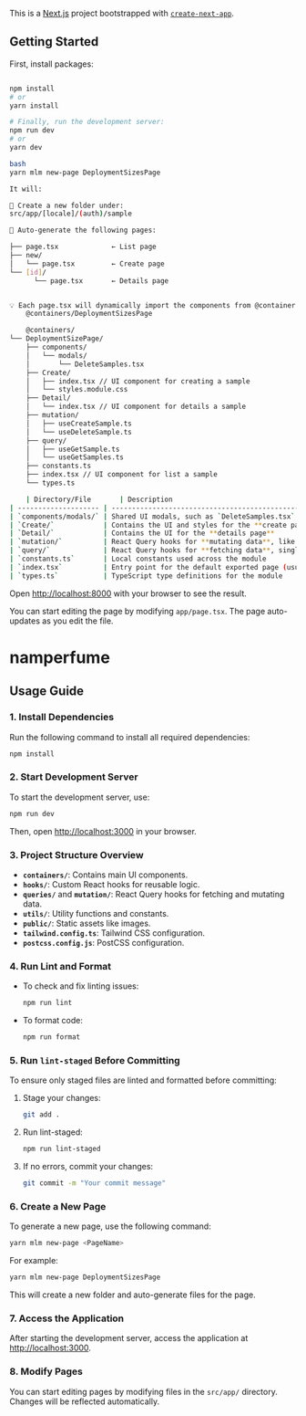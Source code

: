 This is a [Next.js](https://nextjs.org/) project bootstrapped with [`create-next-app`](https://github.com/vercel/next.js/tree/canary/packages/create-next-app).

## Getting Started

First, install packages:

```bash

npm install
# or
yarn install

# Finally, run the development server:
npm run dev
# or
yarn dev

bash
yarn mlm new-page DeploymentSizesPage

It will:

🔨 Create a new folder under:
src/app/[locale]/(auth)/sample

📂 Auto-generate the following pages:

├── page.tsx             ← List page
├── new/
│   └── page.tsx         ← Create page
└── [id]/
      └── page.tsx       ← Details page


💡 Each page.tsx will dynamically import the components from @container root:
    @containers/DeploymentSizesPage

    @containers/
└── DeploymentSizePage/
    ├── components/
    │   └── modals/
    │       └── DeleteSamples.tsx
    ├── Create/
    │   ├── index.tsx // UI component for creating a sample
    │   └── styles.module.css
    ├── Detail/
    │   └── index.tsx // UI component for details a sample
    ├── mutation/
    │   ├── useCreateSample.ts
    │   └── useDeleteSample.ts
    ├── query/
    │   ├── useGetSample.ts
    │   └── useGetSamples.ts
    ├── constants.ts
    ├── index.tsx // UI component for list a sample
    └── types.ts

    | Directory/File       | Description                                                         |
| -------------------- | ------------------------------------------------------------------- |
| `components/modals/` | Shared UI modals, such as `DeleteSamples.tsx`                       |
| `Create/`            | Contains the UI and styles for the **create page**                  |
| `Detail/`            | Contains the UI for the **details page**                            |
| `mutation/`          | React Query hooks for **mutating data**, like create and delete     |
| `query/`             | React Query hooks for **fetching data**, single or multiple samples |
| `constants.ts`       | Local constants used across the module                              |
| `index.tsx`          | Entry point for the default exported page (usually the list page)   |
| `types.ts`           | TypeScript type definitions for the module                          |


```

Open [http://localhost:8000](http://localhost:8000) with your browser to see the result.

You can start editing the page by modifying `app/page.tsx`. The page auto-updates as you edit the file.

# namperfume

## Usage Guide

### 1. Install Dependencies

Run the following command to install all required dependencies:

```bash
npm install
```

### 2. Start Development Server

To start the development server, use:

```bash
npm run dev
```

Then, open [http://localhost:3000](http://localhost:3000) in your browser.

### 3. Project Structure Overview

- **`containers/`**: Contains main UI components.
- **`hooks/`**: Custom React hooks for reusable logic.
- **`queries/`** and **`mutation/`**: React Query hooks for fetching and mutating data.
- **`utils/`**: Utility functions and constants.
- **`public/`**: Static assets like images.
- **`tailwind.config.ts`**: Tailwind CSS configuration.
- **`postcss.config.js`**: PostCSS configuration.

### 4. Run Lint and Format

- To check and fix linting issues:
  ```bash
  npm run lint
  ```
- To format code:
  ```bash
  npm run format
  ```

### 5. Run `lint-staged` Before Committing

To ensure only staged files are linted and formatted before committing:

1. Stage your changes:
   ```bash
   git add .
   ```
2. Run lint-staged:
   ```bash
   npm run lint-staged
   ```
3. If no errors, commit your changes:
   ```bash
   git commit -m "Your commit message"
   ```

### 6. Create a New Page

To generate a new page, use the following command:

```bash
yarn mlm new-page <PageName>
```

For example:

```bash
yarn mlm new-page DeploymentSizesPage
```

This will create a new folder and auto-generate files for the page.

### 7. Access the Application

After starting the development server, access the application at [http://localhost:3000](http://localhost:3000).

### 8. Modify Pages

You can start editing pages by modifying files in the `src/app/` directory. Changes will be reflected automatically.
